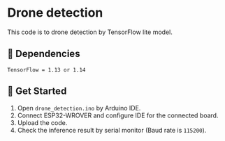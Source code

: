 # Drone detection
This code is to drone detection by TensorFlow lite model.
## 🔗 Dependencies
```
TensorFlow = 1.13 or 1.14
```

## 🚀 Get Started
1. Open ```drone_detection.ino``` by Arduino IDE.
2. Connect ESP32-WROVER and configure IDE for the connected board.
3. Upload the code.
4. Check the inference result by serial monitor (Baud rate is ```115200```).